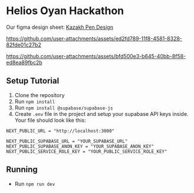 # Helios Oyan Hackathon

Our figma design sheet: [Kazakh Pen Design](https://www.figma.com/design/hxceXkJ44sjDgiUejzqATE/Kazakh-Pen?node-id=0-1&t=UWFdNJPkPnwEpguv-1)

https://github.com/user-attachments/assets/ed2fd789-11f8-4581-8328-82fde01c27b2

https://github.com/user-attachments/assets/bfd500e3-b645-40bb-8f58-ed8ea89fbc2b




## Setup Tutorial

1. Clone the repository
2. Run `npm install`
3. Run `npm install @supabase/supabase-js`
4. Create `.env` file in the project and setup your supabase API keys inside. Your file should look like this:

```
NEXT_PUBLIC_URL = "http://localhost:3000"

NEXT_PUBLIC_SUPABASE_URL = "YOUR_SUPABASE_URL"
NEXT_PUBLIC_SUPABASE_ANON_KEY = "YOUR_SUPABASE_ANON_KEY"
NEXT_PUBLIC_SERVICE_ROLE_KEY = "YOUR_PUBLIC_SERVICE_ROLE_KEY"
```

## Running

- Run `npm run dev`
